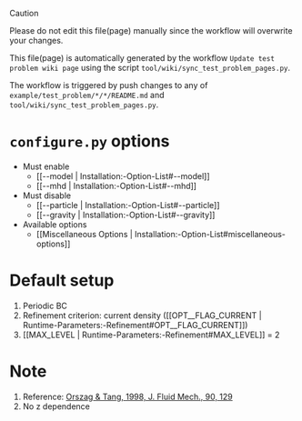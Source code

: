 > [!CAUTION]
> Please do not edit this file(page) manually since the workflow will overwrite your changes.
>
> This file(page) is automatically generated by the workflow `Update test problem wiki page` using the script `tool/wiki/sync_test_problem_pages.py`.
>
> The workflow is triggered by push changes to any of `example/test_problem/*/*/README.md` and `tool/wiki/sync_test_problem_pages.py`.


# `configure.py` options
- Must enable
   - [[--model | Installation:-Option-List#--model]]
   - [[--mhd | Installation:-Option-List#--mhd]]
- Must disable
   - [[--particle | Installation:-Option-List#--particle]]
   - [[--gravity | Installation:-Option-List#--gravity]]
- Available options
   - [[Miscellaneous Options | Installation:-Option-List#miscellaneous-options]]


# Default setup
1. Periodic BC
2. Refinement criterion: current density ([[OPT__FLAG_CURRENT | Runtime-Parameters:-Refinement#OPT__FLAG_CURRENT]])
3. [[MAX_LEVEL | Runtime-Parameters:-Refinement#MAX_LEVEL]] = 2


# Note
1. Reference: [Orszag & Tang, 1998, J. Fluid Mech., 90, 129](https://doi.org/10.1017/S002211207900210X)
2. No z dependence
